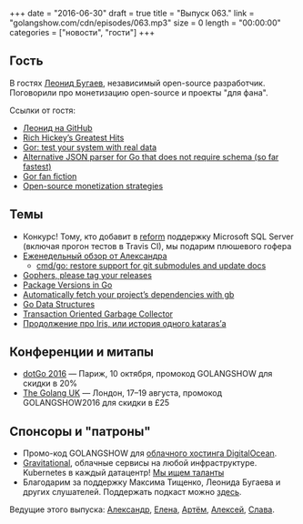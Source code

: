 +++
date = "2016-06-30"
draft = true
title = "Выпуск 063."
link = "golangshow.com/cdn/episodes/063.mp3"
size = 0
length = "00:00:00"
categories = ["новости", "гости"]
+++

## Гость

В гостях [Леонид Бугаев](https://twitter.com/buger), независимый open-source разработчик.
Поговорили про монетизацию open-source и проекты "для фана".

Ссылки от гостя:

- [Леонид на GitHub](https://github.com/buger)
- [Rich Hickey’s Greatest Hits](https://changelog.com/rich-hickeys-greatest-hits/)
- [Gor: test your system with real data](http://gortool.com/)
- [Alternative JSON parser for Go that does not require schema (so far fastest)](https://github.com/buger/jsonparser)
- [Gor fan fiction](https://news.ycombinator.com/item?id=11635827)
- [Open-source monetization strategies](http://opensource.stackexchange.com/a/210)

## Темы

- Конкурс! Тому, кто добавит в [reform](https://github.com/go-reform/reform) поддержку Microsoft SQL Server (включая прогон тестов в Travis CI), мы подарим плюшевого гофера
- [Еженедельный обзор от Александра](https://github.com/LK4D4/report/blob/master/reports/golang-jun30.md)
  - [cmd/go: restore support for git submodules and update docs](https://github.com/golang/go/commit/069289180816e2f8b40ad6f9e167dc5071cefcdf)
- [Gophers, please tag your releases](http://dave.cheney.net/2016/06/24/gophers-please-tag-your-releases)
- [Package Versions in Go](https://xph.us/2016/06/24/package-versions-in-go.html)
- [Automatically fetch your project’s dependencies with gb](http://dave.cheney.net/2016/06/26/automatically-fetch-your-projects-dependencies-with-gb)
- [Go Data Structures](https://github.com/emirpasic/gods)
- [Transaction Oriented Garbage Collector](https://golang.org/s/gctoc)
- [Продолжение про Iris, или история одного kataras’а](https://github.com/julienschmidt/httprouter/issues/148)

## Конференции и митапы
- [dotGo 2016](http://www.dotgo.eu) — Париж, 10 октября, промокод GOLANGSHOW для скидки в 20%
- [The Golang UK](http://golanguk.com) — Лондон, 17–19 августа, промокод GOLANGSHOW2016 для скидки в £25

## Спонсоры и "патроны"
- Промо-код GOLANGSHOW для [облачного хостинга DigitalOcean](https://www.digitalocean.com/?utm_campaign=golangshow&utm_medium=podcast&refcode=63eedb038a3e).
- [Gravitational](http://gravitational.com), облачные сервисы на любой инфраструктуре. Kubernetes в каждый датацентр! [Мы ищем таланты](https://github.com/gravitational/careers)
- Благодарим за поддержку Максима Тищенко, Леонида Бугаева и других слушателей. Поддержать подкаст можно [здесь](https://www.patreon.com/golangshow).

Ведущие этого выпуска: [Александр](https://twitter.com/LK4D4math), [Елена](https://twitter.com/webdeva), [Артём](https://twitter.com/miolini), [Алексей](https://twitter.com/paaleksey), [Слава](https://twitter.com/m0sth8).
